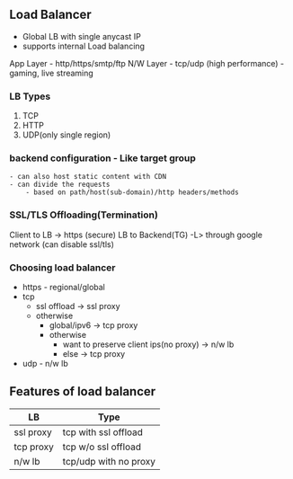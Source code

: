 ## Load Balancer

- Global LB with single anycast IP
- supports internal Load balancing


App Layer - http/https/smtp/ftp
N/W Layer - tcp/udp (high performance)
    - gaming, live streaming

### LB Types
1. TCP
2. HTTP
3. UDP(only single region)

### backend configuration - Like target group
    - can also host static content with CDN
    - can divide the requests
        - based on path/host(sub-domain)/http headers/methods

### SSL/TLS Offloading(Termination)
Client to LB -> https (secure)
LB to Backend(TG) -L> through google network (can disable ssl/tls)

### Choosing load balancer
- https - regional/global
- tcp 
    - ssl offload -> ssl proxy
    - otherwise 
        - global/ipv6 -> tcp proxy
        - otherwise
            - want to preserve client ips(no proxy) -> n/w lb
            - else -> tcp proxy
- udp - n/w lb

## Features of load balancer
| LB                | Type                          |
|------------------------|--------------------------------------|
| ssl proxy   | tcp with ssl offload  |
| tcp proxy   | tcp w/o ssl offload   |
| n/w lb      | tcp/udp with no proxy |




